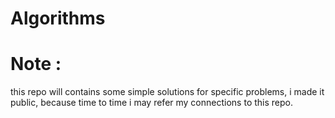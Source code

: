 # Algorithms


# Note :

this repo will contains some simple solutions for specific problems, i made it public, because time to time i may refer my connections to this repo.
